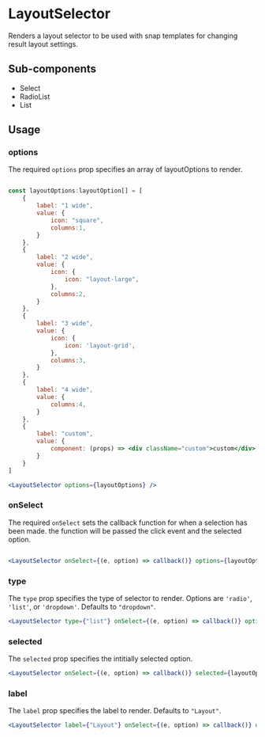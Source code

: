 # LayoutSelector

Renders a layout selector to be used with snap templates for changing result layout settings. 

## Sub-components
- Select
- RadioList 
- List


## Usage

### options
The required `options` prop specifies an array of layoutOptions to render.

```jsx

const layoutOptions:layoutOption[] = [
	{
		label: "1 wide",
		value: {
			icon: "square",
			columns:1,
		}
	},
	{
		label: "2 wide",
		value: {
			icon: {
				icon: "layout-large",
			},
			columns:2,
		}
	},
	{
		label: "3 wide",
		value: {
			icon: {
				icon: 'layout-grid',
			},
			columns:3,
		}
	},
	{
		label: "4 wide",
		value: {
			columns:4,
		}
	},
	{
		label: "custom",
		value: {
			component: (props) => <div className="custom">custom</div>,
		}
	}	
]

<LayoutSelector options={layoutOptions} />
```

### onSelect
The required `onSelect` sets the callback function for when a selection has been made. the function will be passed the click event and the selected option. 

```jsx

<LayoutSelector onSelect={(e, option) => callback()} options={layoutOptions} />

```

### type
The `type` prop specifies the type of selector to render. Options are `'radio'`, `'list'`, or `'dropdown'`. Defaults to `"dropdown"`.

```jsx
<LayoutSelector type={"list"} onSelect={(e, option) => callback()} options={layoutOptions} />
```

### selected
The `selected` prop specifies the intitially selected option. 

```jsx
<LayoutSelector onSelect={(e, option) => callback()} selected={layoutOptions[0]} options={layoutOptions} />
```

### label
The `label` prop specifies the label to render. Defaults to `"Layout"`.

```jsx
<LayoutSelector label={"Layout"} onSelect={(e, option) => callback()} options={layoutOptions} />
```


